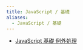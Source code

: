 ```yaml
---
title: JavaScript / 基礎
aliases:
  - JavaScript / 基礎
---
```


- [JavaScript 基礎 例外処理](../../../../d/2022/01/05/JavaScript%20基礎%20例外処理.md)


